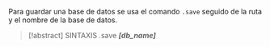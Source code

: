 Para guardar una base de datos se usa el comando `.save` seguido de la ruta y el nombre de la base de datos.

>[!abstract] SINTAXIS
>.save ***[db_name]***
